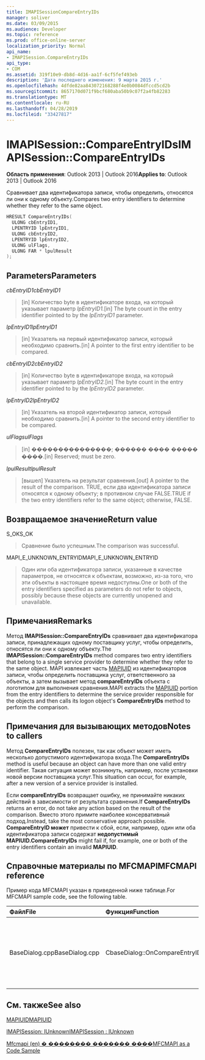 ```yaml
---
title: IMAPISessionCompareEntryIDs
manager: soliver
ms.date: 03/09/2015
ms.audience: Developer
ms.topic: reference
ms.prod: office-online-server
localization_priority: Normal
api_name:
- IMAPISession.CompareEntryIDs
api_type:
- COM
ms.assetid: 319f10e9-db8d-4d16-aa1f-6cf5fef493eb
description: 'Дата последнего изменения: 9 марта 2015 г.'
ms.openlocfilehash: 4dfde82aa843072168288f4e0b0084dfccd5cd2b
ms.sourcegitcommit: 8657170d071f9bcf680aba50b9c07f2a4fb82283
ms.translationtype: MT
ms.contentlocale: ru-RU
ms.lasthandoff: 04/28/2019
ms.locfileid: "33427817"
---
```

# <a name="imapisessioncompareentryids"></a><span data-ttu-id="9a652-103">IMAPISession::CompareEntryIDs</span><span class="sxs-lookup"><span data-stu-id="9a652-103">IMAPISession::CompareEntryIDs</span></span>

  
  
<span data-ttu-id="9a652-104">**Область применения**: Outlook 2013 | Outlook 2016</span><span class="sxs-lookup"><span data-stu-id="9a652-104">**Applies to**: Outlook 2013 | Outlook 2016</span></span> 
  
<span data-ttu-id="9a652-105">Сравнивает два идентификатора записи, чтобы определить, относятся ли они к одному объекту.</span><span class="sxs-lookup"><span data-stu-id="9a652-105">Compares two entry identifiers to determine whether they refer to the same object.</span></span> 
  
```cpp
HRESULT CompareEntryIDs(
  ULONG cbEntryID1,
  LPENTRYID lpEntryID1,
  ULONG cbEntryID2,
  LPENTRYID lpEntryID2,
  ULONG ulFlags,
  ULONG FAR * lpulResult
);
```

## <a name="parameters"></a><span data-ttu-id="9a652-106">Parameters</span><span class="sxs-lookup"><span data-stu-id="9a652-106">Parameters</span></span>

 <span data-ttu-id="9a652-107">_cbEntryID1_</span><span class="sxs-lookup"><span data-stu-id="9a652-107">_cbEntryID1_</span></span>
  
> <span data-ttu-id="9a652-108">[in] Количество byte в идентификаторе входа, на который указывает параметр _lpEntryID1._</span><span class="sxs-lookup"><span data-stu-id="9a652-108">[in] The byte count in the entry identifier pointed to by the  _lpEntryID1_ parameter.</span></span> 
    
 <span data-ttu-id="9a652-109">_lpEntryID1_</span><span class="sxs-lookup"><span data-stu-id="9a652-109">_lpEntryID1_</span></span>
  
> <span data-ttu-id="9a652-110">[in] Указатель на первый идентификатор записи, который необходимо сравнить.</span><span class="sxs-lookup"><span data-stu-id="9a652-110">[in] A pointer to the first entry identifier to be compared.</span></span>
    
 <span data-ttu-id="9a652-111">_cbEntryID2_</span><span class="sxs-lookup"><span data-stu-id="9a652-111">_cbEntryID2_</span></span>
  
> <span data-ttu-id="9a652-112">[in] Количество byte в идентификаторе входа, на который указывает параметр _lpEntryID2._</span><span class="sxs-lookup"><span data-stu-id="9a652-112">[in] The byte count in the entry identifier pointed to by the  _lpEntryID2_ parameter.</span></span> 
    
 <span data-ttu-id="9a652-113">_lpEntryID2_</span><span class="sxs-lookup"><span data-stu-id="9a652-113">_lpEntryID2_</span></span>
  
> <span data-ttu-id="9a652-114">[in] Указатель на второй идентификатор записи, который необходимо сравнить.</span><span class="sxs-lookup"><span data-stu-id="9a652-114">[in] A pointer to the second entry identifier to be compared.</span></span>
    
 <span data-ttu-id="9a652-115">_ulFlags_</span><span class="sxs-lookup"><span data-stu-id="9a652-115">_ulFlags_</span></span>
  
> <span data-ttu-id="9a652-116">[in] ���������������; ������ ���� ����� ����.</span><span class="sxs-lookup"><span data-stu-id="9a652-116">[in] Reserved; must be zero.</span></span>
    
 <span data-ttu-id="9a652-117">_lpulResult_</span><span class="sxs-lookup"><span data-stu-id="9a652-117">_lpulResult_</span></span>
  
> <span data-ttu-id="9a652-118">[вышел] Указатель на результат сравнения.</span><span class="sxs-lookup"><span data-stu-id="9a652-118">[out] A pointer to the result of the comparison.</span></span> <span data-ttu-id="9a652-119">TRUE, если два идентификатора записи относятся к одному объекту; в противном случае FALSE.</span><span class="sxs-lookup"><span data-stu-id="9a652-119">TRUE if the two entry identifiers refer to the same object; otherwise, FALSE.</span></span>
    
## <a name="return-value"></a><span data-ttu-id="9a652-120">Возвращаемое значение</span><span class="sxs-lookup"><span data-stu-id="9a652-120">Return value</span></span>

<span data-ttu-id="9a652-121">S_OK</span><span class="sxs-lookup"><span data-stu-id="9a652-121">S_OK</span></span> 
  
> <span data-ttu-id="9a652-122">Сравнение было успешным.</span><span class="sxs-lookup"><span data-stu-id="9a652-122">The comparison was successful.</span></span>
    
<span data-ttu-id="9a652-123">MAPI_E_UNKNOWN_ENTRYID</span><span class="sxs-lookup"><span data-stu-id="9a652-123">MAPI_E_UNKNOWN_ENTRYID</span></span> 
  
> <span data-ttu-id="9a652-124">Один или оба идентификатора записи, указанные в качестве параметров, не относятся к объектам, возможно, из-за того, что эти объекты в настоящее время недоступны.</span><span class="sxs-lookup"><span data-stu-id="9a652-124">One or both of the entry identifiers specified as parameters do not refer to objects, possibly because these objects are currently unopened and unavailable.</span></span>
    
## <a name="remarks"></a><span data-ttu-id="9a652-125">Примечания</span><span class="sxs-lookup"><span data-stu-id="9a652-125">Remarks</span></span>

<span data-ttu-id="9a652-126">Метод **IMAPISession::CompareEntryIDs** сравнивает два идентификатора записи, принадлежащих одному поставщику услуг, чтобы определить, относятся ли они к одному объекту.</span><span class="sxs-lookup"><span data-stu-id="9a652-126">The **IMAPISession::CompareEntryIDs** method compares two entry identifiers that belong to a single service provider to determine whether they refer to the same object.</span></span> <span data-ttu-id="9a652-127">MAPI извлекает часть [MAPIUID](mapiuid.md) из идентификаторов записи, чтобы определить поставщика услуг, ответственного за объекты, а затем вызывает метод **compareEntryIDs** объекта с логотипом для выполнения сравнения.</span><span class="sxs-lookup"><span data-stu-id="9a652-127">MAPI extracts the [MAPIUID](mapiuid.md) portion from the entry identifiers to determine the service provider responsible for the objects and then calls its logon object's **CompareEntryIDs** method to perform the comparison.</span></span> 
  
## <a name="notes-to-callers"></a><span data-ttu-id="9a652-128">Примечания для вызывающих методов</span><span class="sxs-lookup"><span data-stu-id="9a652-128">Notes to callers</span></span>

<span data-ttu-id="9a652-129">Метод **CompareEntryIDs** полезен, так как объект может иметь несколько допустимого идентификатора входа.</span><span class="sxs-lookup"><span data-stu-id="9a652-129">The **CompareEntryIDs** method is useful because an object can have more than one valid entry identifier.</span></span> <span data-ttu-id="9a652-130">Такая ситуация может возникнуть, например, после установки новой версии поставщика услуг.</span><span class="sxs-lookup"><span data-stu-id="9a652-130">This situation can occur, for example, after a new version of a service provider is installed.</span></span> 
  
<span data-ttu-id="9a652-131">Если **compareEntryIDs** возвращает ошибку, не принимайте никаких действий в зависимости от результата сравнения.</span><span class="sxs-lookup"><span data-stu-id="9a652-131">If **CompareEntryIDs** returns an error, do not take any action based on the result of the comparison.</span></span> <span data-ttu-id="9a652-132">Вместо этого примите наиболее консервативный подход.</span><span class="sxs-lookup"><span data-stu-id="9a652-132">Instead, take the most conservative approach possible.</span></span> <span data-ttu-id="9a652-133">**CompareEntryID может** привести к сбой, если, например, один или оба идентификатора записи содержат **недопустимый MAPIUID.**</span><span class="sxs-lookup"><span data-stu-id="9a652-133">**CompareEntryIDs** might fail if, for example, one or both of the entry identifiers contain an invalid **MAPIUID**.</span></span> 
  
## <a name="mfcmapi-reference"></a><span data-ttu-id="9a652-134">Справочные материалы по MFCMAPI</span><span class="sxs-lookup"><span data-stu-id="9a652-134">MFCMAPI reference</span></span>

<span data-ttu-id="9a652-135">Пример кода MFCMAPI указан в приведенной ниже таблице.</span><span class="sxs-lookup"><span data-stu-id="9a652-135">For MFCMAPI sample code, see the following table.</span></span>
  
|<span data-ttu-id="9a652-136">**Файл**</span><span class="sxs-lookup"><span data-stu-id="9a652-136">**File**</span></span>|<span data-ttu-id="9a652-137">**Функция**</span><span class="sxs-lookup"><span data-stu-id="9a652-137">**Function**</span></span>|<span data-ttu-id="9a652-138">**Примечание**</span><span class="sxs-lookup"><span data-stu-id="9a652-138">**Comment**</span></span>|
|:-----|:-----|:-----|
|<span data-ttu-id="9a652-139">BaseDialog.cpp</span><span class="sxs-lookup"><span data-stu-id="9a652-139">BaseDialog.cpp</span></span>  <br/> |<span data-ttu-id="9a652-140">CbaseDialog::OnCompareEntryIDs</span><span class="sxs-lookup"><span data-stu-id="9a652-140">CbaseDialog::OnCompareEntryIDs</span></span>  <br/> |<span data-ttu-id="9a652-141">MFCMAPI использует **метод IMAPISession::CompareEntryIDs** для сравнения двух входных ИД, которые вводит пользователь.</span><span class="sxs-lookup"><span data-stu-id="9a652-141">MFCMAPI uses the **IMAPISession::CompareEntryIDs** method to compare two entry IDs that a user enters.</span></span>  <br/> |
   
## <a name="see-also"></a><span data-ttu-id="9a652-142">См. также</span><span class="sxs-lookup"><span data-stu-id="9a652-142">See also</span></span>



[<span data-ttu-id="9a652-143">MAPIUID</span><span class="sxs-lookup"><span data-stu-id="9a652-143">MAPIUID</span></span>](mapiuid.md)
  
[<span data-ttu-id="9a652-144">IMAPISession: IUnknown</span><span class="sxs-lookup"><span data-stu-id="9a652-144">IMAPISession : IUnknown</span></span>](imapisessioniunknown.md)


[<span data-ttu-id="9a652-145">Mfcmapi (en) � �������� ������� ����</span><span class="sxs-lookup"><span data-stu-id="9a652-145">MFCMAPI as a Code Sample</span></span>](mfcmapi-as-a-code-sample.md)

